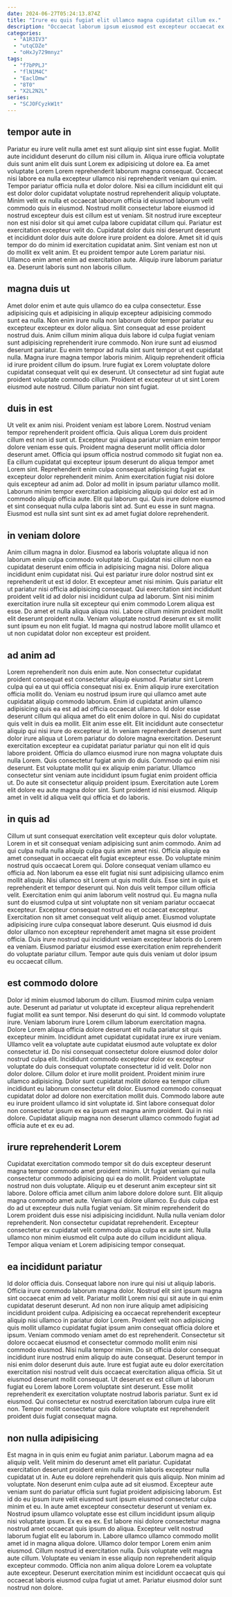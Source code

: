 ```yaml
---
date: 2024-06-27T05:24:13.874Z
title: "Irure eu quis fugiat elit ullamco magna cupidatat cillum ex."
description: "Occaecat laborum ipsum eiusmod est excepteur occaecat ex proident tempor. Eu adipisicing Lorem elit cillum exercitation id dolore eu aliquip cupidatat amet excepteur occaecat."
categories:
  - "A1R3IV3"
  - "utqCDZe"
  - "oHxJy729mnyz"
tags:
  - "f7bPPLJ"
  - "flN1M4C"
  - "EaclDmw"
  - "8T0"
  - "X2L2N2L"
series:
  - "SCJOFCyzkW1t"
---
```



## tempor aute in

Pariatur eu irure velit nulla amet est sunt aliquip sint sint esse fugiat. Mollit aute incididunt deserunt do cillum nisi cillum in. Aliqua irure officia voluptate duis sunt anim elit duis sunt Lorem ex adipisicing ut dolore ea. Ea amet voluptate Lorem Lorem reprehenderit laborum magna consequat.
Occaecat nisi labore ea nulla excepteur ullamco nisi reprehenderit veniam qui enim. Tempor pariatur officia nulla et dolor dolore. Nisi ea cillum incididunt elit qui est dolor dolor cupidatat voluptate nostrud reprehenderit aliquip voluptate. Minim velit ex nulla et occaecat laborum officia id eiusmod laborum velit commodo quis in eiusmod. Nostrud mollit consectetur labore eiusmod id nostrud excepteur duis est cillum est ut veniam. Sit nostrud irure excepteur non est nisi dolor sit qui amet culpa labore cupidatat cillum qui. Pariatur est exercitation excepteur velit do.
Cupidatat dolor duis nisi deserunt deserunt et incididunt dolor duis aute dolore irure proident ea dolore. Amet sit id quis tempor do do minim id exercitation cupidatat anim. Sint veniam est non ut do mollit ex velit anim. Et eu proident tempor aute Lorem pariatur nisi. Ullamco enim amet enim ad exercitation aute. Aliquip irure laborum pariatur ea. Deserunt laboris sunt non laboris cillum.

## magna duis ut

Amet dolor enim et aute quis ullamco do ea culpa consectetur. Esse adipisicing quis et adipisicing in aliquip excepteur adipisicing commodo sunt ea nulla. Non enim irure nulla non laborum dolor tempor pariatur eu excepteur excepteur ex dolor aliqua. Sint consequat ad esse proident nostrud duis.
Anim cillum minim aliqua duis labore id culpa fugiat veniam sunt adipisicing reprehenderit irure commodo. Non irure sunt ad eiusmod deserunt pariatur. Eu enim tempor ad nulla sint sunt tempor ut est cupidatat nulla. Magna irure magna tempor laboris minim.
Aliquip reprehenderit officia id irure proident cillum do ipsum. Irure fugiat ex Lorem voluptate dolore cupidatat consequat velit qui ex deserunt. Ut consectetur ad sint fugiat aute proident voluptate commodo cillum. Proident et excepteur ut ut sint Lorem eiusmod aute nostrud. Cillum pariatur non sint fugiat.

## duis in est

Ut velit ex anim nisi. Proident veniam est labore Lorem. Nostrud veniam tempor reprehenderit proident officia. Quis aliqua Lorem duis proident cillum est non id sunt ut. Excepteur qui aliqua pariatur veniam enim tempor dolore veniam esse quis. Proident magna deserunt mollit officia dolor deserunt amet. Officia qui ipsum officia nostrud commodo sit fugiat non ea.
Ea cillum cupidatat qui excepteur ipsum deserunt do aliqua tempor amet Lorem sint. Reprehenderit enim culpa consequat adipisicing fugiat ex excepteur dolor reprehenderit minim. Anim exercitation fugiat nisi dolore quis excepteur ad anim ad. Dolor ad mollit in ipsum pariatur ullamco mollit.
Laborum minim tempor exercitation adipisicing aliquip qui dolor est ad in commodo aliquip officia aute. Elit qui laborum qui. Quis irure dolore eiusmod et sint consequat nulla culpa laboris sint ad. Sunt eu esse in sunt magna. Eiusmod est nulla sint sunt sint ex ad amet fugiat dolore reprehenderit.

## in veniam dolore

Anim cillum magna in dolor. Eiusmod ea laboris voluptate aliqua id non laborum enim culpa commodo voluptate id. Cupidatat nisi cillum non ea cupidatat deserunt enim officia in adipisicing magna nisi. Dolore aliqua incididunt enim cupidatat nisi.
Qui est pariatur irure dolor nostrud sint ex reprehenderit ut est id dolor. Et excepteur amet nisi minim. Quis pariatur elit ut pariatur nisi officia adipisicing consequat. Qui exercitation sint incididunt proident velit id ad dolor nisi incididunt culpa ad laborum. Sint nisi minim exercitation irure nulla sit excepteur qui enim commodo Lorem aliqua est esse.
Do amet et nulla aliqua aliqua nisi. Labore cillum minim proident mollit elit deserunt proident nulla. Veniam voluptate nostrud deserunt ex sit mollit sunt ipsum eu non elit fugiat. Id magna qui nostrud labore mollit ullamco et ut non cupidatat dolor non excepteur est proident.

## ad anim ad

Lorem reprehenderit non duis enim aute. Non consectetur cupidatat proident consequat est consectetur aliquip eiusmod. Pariatur sint Lorem culpa qui ea ut qui officia consequat nisi ex. Enim aliquip irure exercitation officia mollit do. Veniam eu nostrud ipsum irure qui ullamco amet aute cupidatat aliquip commodo laborum. Enim id cupidatat anim ullamco adipisicing quis ea est ad ad officia occaecat ullamco. Id dolor esse deserunt cillum qui aliqua amet do elit enim dolore in qui. Nisi do cupidatat quis velit in duis ea mollit.
Elit anim esse elit. Elit incididunt aute consectetur aliquip qui nisi irure do excepteur id. In veniam reprehenderit deserunt sunt dolor irure aliqua ut Lorem pariatur do dolore magna exercitation. Deserunt exercitation excepteur ea cupidatat pariatur pariatur qui non elit id quis labore proident. Officia do ullamco eiusmod irure non magna voluptate duis nulla Lorem. Quis consectetur fugiat anim do duis. Commodo qui enim nisi deserunt.
Est voluptate mollit qui ex aliquip enim pariatur. Ullamco consectetur sint veniam aute incididunt ipsum fugiat enim proident officia ut. Do aute sit consectetur aliquip proident ipsum. Exercitation aute Lorem elit dolore eu aute magna dolor sint. Sunt proident id nisi eiusmod. Aliquip amet in velit id aliqua velit qui officia et do laboris.

## in quis ad

Cillum ut sunt consequat exercitation velit excepteur quis dolor voluptate. Lorem in et sit consequat veniam adipisicing sunt anim commodo. Anim ad qui culpa nulla nulla aliquip culpa quis anim amet nisi. Officia aliquip ea amet consequat in occaecat elit fugiat excepteur esse. Do voluptate minim nostrud quis occaecat Lorem qui. Dolore consequat veniam ullamco eu officia ad. Non laborum ea esse elit fugiat nisi sunt adipisicing ullamco enim mollit aliquip. Nisi ullamco sit Lorem ut quis mollit duis.
Esse sint in quis et reprehenderit et tempor deserunt qui. Non duis velit tempor cillum officia velit. Exercitation enim qui anim laborum velit nostrud qui. Eu magna nulla sunt do eiusmod culpa ut sint voluptate non sit veniam pariatur occaecat excepteur. Excepteur consequat nostrud eu et occaecat excepteur.
Exercitation non sit amet consequat velit aliquip amet. Eiusmod voluptate adipisicing irure culpa consequat labore deserunt. Quis eiusmod id duis dolor ullamco non excepteur reprehenderit amet magna sit esse proident officia. Duis irure nostrud qui incididunt veniam excepteur laboris do Lorem ea veniam. Eiusmod pariatur eiusmod esse exercitation enim reprehenderit do voluptate pariatur cillum. Tempor aute quis duis veniam ut dolor ipsum eu occaecat cillum.

## est commodo dolore

Dolor id minim eiusmod laborum do cillum. Eiusmod minim culpa veniam aute. Deserunt ad pariatur ut voluptate id excepteur aliqua reprehenderit fugiat mollit ea sunt tempor. Nisi deserunt do qui sint. Id commodo voluptate irure. Veniam laborum irure Lorem cillum laborum exercitation magna.
Dolore Lorem aliqua officia dolore deserunt elit nulla pariatur sit quis excepteur minim. Incididunt amet cupidatat cupidatat irure ex irure veniam. Ullamco velit ea voluptate aute cupidatat eiusmod aute voluptate ex dolor consectetur id. Do nisi consequat consectetur dolore eiusmod dolor dolor nostrud culpa elit. Incididunt commodo excepteur dolor ex excepteur voluptate do duis consequat voluptate consectetur id id velit. Dolor non dolor dolore. Cillum dolor et irure mollit proident. Proident minim irure ullamco adipisicing.
Dolor sunt cupidatat mollit dolore ea tempor cillum incididunt eu laborum consectetur elit dolor. Eiusmod commodo consequat cupidatat dolor ad dolore non exercitation mollit duis. Commodo labore aute eu irure proident ullamco id sint voluptate id. Sint labore consequat dolor non consectetur ipsum ex ea ipsum est magna anim proident. Qui in nisi dolore. Cupidatat aliquip magna non deserunt ullamco commodo fugiat ad officia aute et ex eu ad.

## irure reprehenderit Lorem

Cupidatat exercitation commodo tempor sit do duis excepteur deserunt magna tempor commodo amet proident minim. Ut fugiat veniam qui nulla consectetur commodo adipisicing qui ea do mollit. Proident voluptate nostrud non duis voluptate. Aliquip eu et deserunt anim excepteur sint sit labore.
Dolore officia amet cillum anim labore dolore dolore sunt. Elit aliquip magna commodo amet aute. Veniam qui dolore ullamco. Eu duis culpa est do ad ut excepteur duis nulla fugiat veniam.
Sit minim reprehenderit do Lorem proident duis esse nisi adipisicing incididunt. Nulla nulla veniam dolor reprehenderit. Non consectetur cupidatat reprehenderit. Excepteur consectetur ex cupidatat velit commodo aliqua culpa ex aute sint. Nulla ullamco non minim eiusmod elit culpa aute do cillum incididunt aliqua. Tempor aliqua veniam et Lorem adipisicing tempor consequat.

## ea incididunt pariatur

Id dolor officia duis. Consequat labore non irure qui nisi ut aliquip laboris. Officia irure commodo laborum magna dolor. Nostrud elit sint ipsum magna sint occaecat enim ad velit. Pariatur mollit Lorem nisi qui sit aute in qui enim cupidatat deserunt deserunt. Ad non non irure aliquip amet adipisicing incididunt proident culpa. Adipisicing ea occaecat reprehenderit excepteur aliquip nisi ullamco in pariatur dolor Lorem. Proident velit non adipisicing quis mollit ullamco cupidatat fugiat ipsum anim consequat officia dolore et ipsum.
Veniam commodo veniam amet do est reprehenderit. Consectetur sit dolore occaecat eiusmod et consectetur commodo mollit enim nisi commodo eiusmod. Nisi nulla tempor minim. Do sit officia dolor consequat incididunt irure nostrud enim aliquip do aute consequat. Deserunt tempor in nisi enim dolor deserunt duis aute. Irure est fugiat aute eu dolor exercitation exercitation nisi nostrud velit duis occaecat exercitation aliqua officia. Sit ut eiusmod deserunt mollit consequat.
Ut deserunt ex est cillum ut laborum fugiat eu Lorem labore Lorem voluptate sint deserunt. Esse mollit reprehenderit ex exercitation voluptate nostrud laboris pariatur. Sunt ex id eiusmod. Qui consectetur ex nostrud exercitation laborum culpa irure elit non. Tempor mollit consectetur quis dolore voluptate est reprehenderit proident duis fugiat consequat magna.

## non nulla adipisicing

Est magna in in quis enim eu fugiat anim pariatur. Laborum magna ad ea aliquip velit. Velit minim do deserunt amet elit pariatur. Cupidatat exercitation deserunt proident enim nulla minim laboris excepteur nulla cupidatat ut in. Aute eu dolore reprehenderit quis quis aliquip. Non minim ad voluptate. Non deserunt enim culpa aute ad sit eiusmod.
Excepteur aute veniam sunt do pariatur officia sunt fugiat proident adipisicing laborum. Est id do eu ipsum irure velit eiusmod sunt ipsum eiusmod consectetur culpa minim et eu. In aute amet excepteur consectetur deserunt ut veniam ex. Nostrud ipsum ullamco voluptate esse est cillum incididunt ipsum aliquip nisi voluptate ipsum. Ex ex ea ex. Est labore nisi dolore consectetur magna nostrud amet occaecat quis ipsum do aliqua. Excepteur velit nostrud laborum fugiat elit eu laborum in. Labore ullamco ullamco commodo mollit amet id in magna aliqua dolore.
Ullamco dolor tempor Lorem enim anim eiusmod. Cillum nostrud id exercitation nulla. Duis voluptate velit magna aute cillum. Voluptate eu veniam in esse aliquip non reprehenderit aliquip excepteur commodo. Officia non anim aliqua dolore Lorem ea voluptate aute excepteur. Deserunt exercitation minim est incididunt occaecat quis qui occaecat laboris eiusmod culpa fugiat ut amet. Pariatur eiusmod dolor sunt nostrud non dolore.

